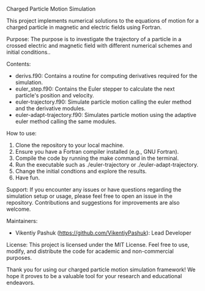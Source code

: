 Charged Particle Motion Simulation

This project implements numerical solutions to the equations of motion for a charged particle in magnetic and electric fields using Fortran. 

Purpose:
The purpose is to investigate the trajectory of a particle in a crossed electric and magnetic field with different numerical schemes and initial conditions..

Contents:
- derivs.f90: Contains a routine for computing derivatives required for the simulation.
- euler_step.f90: Contains the Euler stepper to calculate the next particle's position and velocity.
- euler-trajectory.f90: Simulate particle motion calling the euler method and the derivative modules.
- euler-adapt-trajectory.f90: Simulates particle motion using the adaptive euler method calling the same modules.

How to use:
1. Clone the repository to your local machine.
2. Ensure you have a Fortran compiler installed (e.g., GNU Fortran).
3. Compile the code by running the make command in the terminal.
4. Run the executable such as ./euler-trajectory or ./euler-adapt-trajectory.
5. Change the initial condtions and explore the results.
6. Have fun.

Support:
If you encounter any issues or have questions regarding the simulation setup or usage, please feel free to open an issue in the repository. Contributions and suggestions for improvements are also welcome.

Maintainers:
- Vikentiy Pashuk (https://github.com/VikentiyPashuk): Lead Developer

License:
This project is licensed under the MIT License. Feel free to use, modify, and distribute the code for academic and non-commercial purposes.

Thank you for using our charged particle motion simulation framework! We hope it proves to be a valuable tool for your research and educational endeavors.

